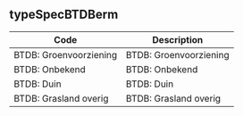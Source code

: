 ## typeSpecBTDBerm				
				
|	Code	|	Description	|
|	---	|	---	|
|	BTDB: Groenvoorziening	|	BTDB: Groenvoorziening	|
|	BTDB: Onbekend	|	BTDB: Onbekend	|
|	BTDB: Duin	|	BTDB: Duin	|
|	BTDB: Grasland overig	|	BTDB: Grasland overig	|
